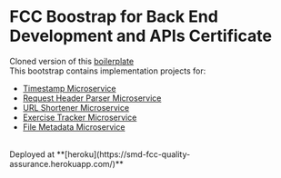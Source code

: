 FCC Boostrap for Back End Development and APIs Certificate
==========================================================
Cloned version of this [boilerplate](https://github.com/freeCodeCamp/boilerplate-project-timestamp.git)<br/>
This bootstrap contains implementation projects for: 
-	[Timestamp Microservice](https://www.freecodecamp.org/learn/apis-and-microservices/apis-and-microservices-projects/timestamp-microservice)
-	[Request Header Parser Microservice](https://www.freecodecamp.org/learn/back-end-development-and-apis/back-end-development-and-apis-projects/request-header-parser-microservice)
-	[URL Shortener Microservice](https://www.freecodecamp.org/learn/back-end-development-and-apis/back-end-development-and-apis-projects/url-shortener-microservice)
-	[Exercise Tracker Microservice](https://www.freecodecamp.org/learn/back-end-development-and-apis/back-end-development-and-apis-projects/exercise-tracker)
-	[File Metadata Microservice](https://www.freecodecamp.org/learn/back-end-development-and-apis/back-end-development-and-apis-projects/file-metadata-microservice)

<br/>
Deployed at **[heroku](https://smd-fcc-quality-assurance.herokuapp.com/)**
